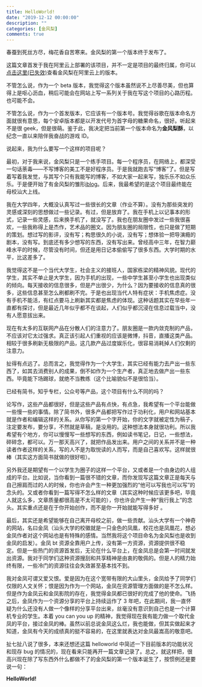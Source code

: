 ```yaml
---
title: HelloWorld!
date: "2019-12-12 00:00:00"
description: ""
categories: [金风梨]
comments: true
---
```


春蚕到死丝方尽，梅花香自苦寒来。金风梨的第一个版本终于发布了。

这篇文章首发于我在阿里云上部署的该项目，并不一定是项目的最终归属，你可以[点击这里(已失效)](http://120.79.157.195/)查看金风梨在阿里云上的版本。

不管怎么说，作为一个 beta 版本，我觉得这个版本虽然说不上尽善尽美，但也算得上是呕心沥血，稍后可能会在网站上写一系列关于我在写这个项目的心路历程。也可能不会。

不管怎么说，作为一个首发版本，它应该有一个版本号。我觉得谷歌在版本命名方面就很有意思，每个安卓版本都是以开发代号为首字母的糖果命名，很好。听起来不是很 geek，但是很萌。鉴于此，我决定把当前第一个版本命名为**金风梨酥**，以纪念一直以来陪伴我奋战的游戏 ID。

说起来，我为什么要写一个这样的项目呢？

最初，对于我来说，金风梨只是一个练手项目。每一个程序员，在网络上，都深受一句话荼毒——不写博客的美工不是好程序员。于是我就跑去写“博客”了。但是写着写着我发觉，与其写个只有我能写的博客，不如大家一起来写，独乐乐不如众乐乐。于是便开始了有金风梨的雏形[iblog](https://github.com/Pakhoalot/iblog)。后来，我最希望的是这个项目最终能在母校汕大上线。

我在大学四年，大概没认真写过一些很长的文章（作业不算）。没有为那些突发的灵感或深刻的思想做过一些记录。有过，但是放弃了。我在手机上以记事本的形式，记录一些灵感，后来换手机了，就没写了。我也在朋友圈中发过一些我很喜欢，一些我称得上是杰作，艺术品的圈文。因为朋友圈的局限性，也只是做了短期的策划。想过写的影评，没有写；构思很久的小说，没有写；想体验一把导演瘾的剧本，没有写。到底还有多少想写的东西，没有写出来。曾经高中三年，在智力巅峰水平的时候，尽管没有时间，但还是用日记本偷偷写了很多东西。大学时期的水平，比这差多了。

我觉得这不是一个当代大学生，社会主义的接班人，国家栋梁的精神风貌。现代的学生，其实不单止是大学生，因为手机的出现，一些中学生甚至小学生也出现类似的倾向。每天接收的信息很多，但是产出很少，为什么？因为要接收的信息真的很多，这些信息甚至怎么刷都刷不完。于是也出现当代人特有症状：手机焦虑症。没有手机不能活，有红点要马上刷新其实都是焦虑的体现。这种话题其实在早些年一直都有探讨，但是最近几年似乎都不在谈起，人们似乎都沉浸在信息过载当中，没有人愿意拔出来。

现在有太多的互联网产品在分散人们的注意力了。朋友圈是一款内敛克制的产品，不应该对它太过强求。真正该引起人们重视的应该是微博，抖音，直播这类产品。相较于很多刷新无极限的产品，这几款产品过度娱乐化，很容易消耗掉人们仅剩的注意力。

扯得有点远了。总而言之，我觉得作为一个大学生，其实已经有能力去产出一些东西了，如其去消费别人的成果，倒不如作为一个生产者，真正地去做产出一些东西。毕竟能下场踢球，就绝不当教练（这个比喻貌似不是很恰当）。

已经有简书，知乎专栏，公众号等产品，这个项目有什么不同的吗？

论写作，这些产品都很好，但是这些产品有点快，有点急，我希望有一个平台能做一些慢一些的事情。除了简书外，很多产品都把写作过于功利化，用户和网站基本就是作者和编辑这样的关系。从你写的第一个字开始，你的文字就被定性为稿子，注定要发布，要分享，不然就是草稿，是没用的。这种想法本身就很功利。所以我希望有个地方，你可以慢慢写一些想写的东西，例如读书笔记，日记，一些想法，碎碎念，都可以。万一那天高兴了，就把作品发出来。用户之间的关系并不是一种读者作者这样的关系，写的人不是为取悦读的人而写，而是自己喜欢写。这样就很棒（其实这方面简书就做的很好啦）。

另外我还是期望有一个以学生为圈子的这样一个平台，又或者是一个由身边的人组成的平台。比如说，当你看到一篇很不错的文章，而你发现写这篇文章正是每天与自己擦肩而过的人的时候，你也许会产生一种更加强烈的“他可以写我也可以写”的念头的。又或者你看到一篇写得不怎么样的文章（其实这种时候应该更多吧，毕竟人就这么多，文章质量都很高是不太可能的），你也许会产生一种“我行我上”的念头。其实重点还是在于你开始创作，而不是你一开始就能写得多好 。

最后，其实还是希望能够在自己离开母校之前，做一些贡献。汕头大学有一个神奇的网站，名曰金凤（汕头大学的校徽就是一只金色的凤凰，校花也是凤凰花，想必金凤作者对这个网站也是有特殊的感情。当然我将这个项目命名为金风梨也是收到金凤的启发）。金凤 bt 资源全靠用户上传，没有第一方资源，资源提供很不稳定。但是一些热门的资源首发后，无论在什么平台上，在金凤总是会第一时间就发出资源。我对于同学们这种资源搜刮和共享精神是由衷的敬佩的。但是人的精力始终有限，一些冷门的资源往往会失效甚至基本找不到。

我对金凤可谓又爱又恨。爱是因为在这个宽带有限的大山里头，金凤给予了同学们仅限的人文关怀；恨是因为作为一个网站，金凤在资源管理方面做的是不怎么样。但是作为金凤云和金凤影院的存在，我觉得金凤都已很好的完成了他的使命。飞扬之后，金凤作为一个资源分享的平台上持续运作了 3 年吧，在此期间，我一直怀疑为什么还没有人做一个像样的分享平台出来，丝毫没有意识到自己也是一个计算机专业的学生。本着 you can you up 的精神，我觉得现在我有能力做一个取代金凤的平台，接过金凤的棒。虽然以前总说金凤这么烂，我也能做，但其实做起来才知道，金凤有今天的成绩真的挺不容易的，在这里就表达对金凤最嵩高的敬意吧。

扯七扯八说了很多，本来还想还这篇 helloworld 中简述一下目前版本的功能状况和现存 bug 的情况的，现在看来只能再开一篇文章记录了。总之，就这样把，很高兴现在除了写东西外什么都做不了的金风梨的第一个版本诞生了，按惯例还是要说一句：

**HelloWorld!**
